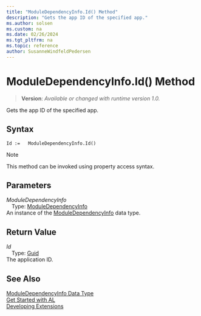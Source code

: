 ```yaml
---
title: "ModuleDependencyInfo.Id() Method"
description: "Gets the app ID of the specified app."
ms.author: solsen
ms.custom: na
ms.date: 02/26/2024
ms.tgt_pltfrm: na
ms.topic: reference
author: SusanneWindfeldPedersen
---
```

[//]: # (START>DO_NOT_EDIT)
[//]: # (IMPORTANT:Do not edit any of the content between here and the END>DO_NOT_EDIT.)
[//]: # (Any modifications should be made in the .xml files in the ModernDev repo.)
# ModuleDependencyInfo.Id() Method
> **Version**: _Available or changed with runtime version 1.0._

Gets the app ID of the specified app.


## Syntax
```AL
Id :=   ModuleDependencyInfo.Id()
```
> [!NOTE]
> This method can be invoked using property access syntax.
## Parameters
*ModuleDependencyInfo*  
&emsp;Type: [ModuleDependencyInfo](moduledependencyinfo-data-type.md)  
An instance of the [ModuleDependencyInfo](moduledependencyinfo-data-type.md) data type.  

## Return Value
*Id*  
&emsp;Type: [Guid](../guid/guid-data-type.md)  
The application ID.


[//]: # (IMPORTANT: END>DO_NOT_EDIT)
## See Also
[ModuleDependencyInfo Data Type](moduledependencyinfo-data-type.md)  
[Get Started with AL](../../devenv-get-started.md)  
[Developing Extensions](../../devenv-dev-overview.md)
